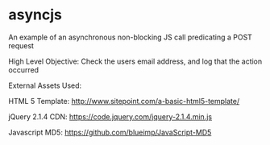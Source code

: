 # asyncjs
An example of an asynchronous non-blocking JS call predicating a POST request

High Level Objective: Check the users email address, and log that the action occurred

External Assets Used:

HTML 5 Template: http://www.sitepoint.com/a-basic-html5-template/

jQuery 2.1.4 CDN: https://code.jquery.com/jquery-2.1.4.min.js

Javascript MD5: https://github.com/blueimp/JavaScript-MD5


